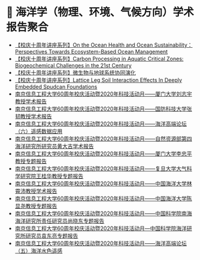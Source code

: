 # 🌊 海洋学（物理、环境、气候方向）学术报告聚合
<!-- BLOG-POST-LIST:START -->
- [【校庆十周年讲座系列】On the Ocean Health and Ocean Sustainability：Perspectives Towards Ecosystem-Based Ocean Management](https://ocean.sustech.edu.cn/views/details_lecture.html?id=286)
- [【校庆十周年讲座系列】Carbon Processing in Aquatic Critical Zones: Biogeochemical Challenges in the 21st Century](https://ocean.sustech.edu.cn/views/details_lecture.html?id=285)
- [【校庆十周年讲座系列】微生物与地球系统协同演化](https://ocean.sustech.edu.cn/views/details_lecture.html?id=282)
- [【校庆十周年讲座系列】Lattice Leg Soil Interaction Effects In Deeply Embedded Spudcan Foundations](https://ocean.sustech.edu.cn/views/details_lecture.html?id=281)
- [南京信息工程大学60周年校庆活动暨2020年科技活动月——厦门大学刘志宇教授学术报告](https://ocean.nuist.edu.cn/info/1059/1888.htm)
- [南京信息工程大学60周年校庆活动暨2020年科技活动月——国防科技大学张韧教授学术报告](https://ocean.nuist.edu.cn/info/1059/1887.htm)
- [南京信息工程大学60周年校庆活动暨2020年科技活动月——海洋高端论坛（六）遥感数据应用](https://ocean.nuist.edu.cn/info/1059/1886.htm)
- [南京信息工程大学60周年校庆活动暨2020年科技活动月——自然资源部第四海洋研究所研究员黄大吉学术报告](https://ocean.nuist.edu.cn/info/1059/1885.htm)
- [南京信息工程大学60周年校庆活动暨2020年科技活动月——厦门大学李忠平教授专题报告](https://ocean.nuist.edu.cn/info/1059/1884.htm)
- [南京信息工程大学60周年校庆活动暨2020年科技活动月——复旦大学大气科学研究院王桂华教授专题报告](https://ocean.nuist.edu.cn/info/1059/1882.htm)
- [南京信息工程大学60周年校庆活动暨2020年科技活动月——中国海洋大学林霄沛教授学术报告](https://ocean.nuist.edu.cn/info/1059/1881.htm)
- [南京信息工程大学60周年校庆活动暨2020年科技活动月——中国海洋大学陈显尧教授专题报告](https://ocean.nuist.edu.cn/info/1059/1880.htm)
- [南京信息工程大学60周年校庆活动暨2020年科技活动月——中国科学院南海海洋研究所责任研究员尚晓东专题报告](https://ocean.nuist.edu.cn/info/1059/1879.htm)
- [南京信息工程大学60周年校庆活动暨2020年科技活动月—中国科学院海洋研究所研究员袁东亮专题报告](https://ocean.nuist.edu.cn/info/1059/1877.htm)
- [南京信息工程大学60周年校庆活动暨2020年科技活动月——海洋高端论坛（五）海洋水色遥感](https://ocean.nuist.edu.cn/info/1059/1876.htm)
<!-- BLOG-POST-LIST:END -->
